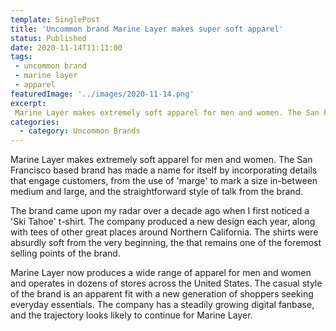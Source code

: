 ```yaml
---
template: SinglePost
title: 'Uncommon brand Marine Layer makes super soft apparel'
status: Published
date: 2020-11-14T11:11:00
tags:
 - uncommon brand
 - marine layer
 - apparel
featuredImage: '../images/2020-11-14.png'
excerpt:
 Marine Layer makes extremely soft apparel for men and women. The San Francisco based brand has made a name for itself by incorporating details that engage customers, from the use of 'marge' to mark a size in-between medium and large, and the straightforward style of talk from the brand.
categories:
  - category: Uncommon Brands
---
```

Marine Layer makes extremely soft apparel for men and women. The San Francisco based brand has made a name for itself by incorporating details that engage customers, from the use of 'marge' to mark a size in-between medium and large, and the straightforward style of talk from the brand.

The brand came upon my radar over a decade ago when I first noticed a 'Ski Tahoe' t-shirt. The company produced a new design each year, along with tees of other great places around Northern California. The shirts were absurdly soft from the very beginning, the that remains one of the foremost selling points of the brand.

Marine Layer now produces a wide range of apparel for men and women and operates in dozens of stores across the United States. The casual style of the brand is an apparent fit with a new generation of shoppers seeking everyday essentials. The company has a steadily growing digital fanbase, and the trajectory looks likely to continue for Marine Layer.
